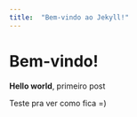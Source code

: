 ```yaml
---
title:  "Bem-vindo ao Jekyll!"
---
```


# Bem-vindo!

**Hello world**, primeiro post

Teste pra ver como fica =)

